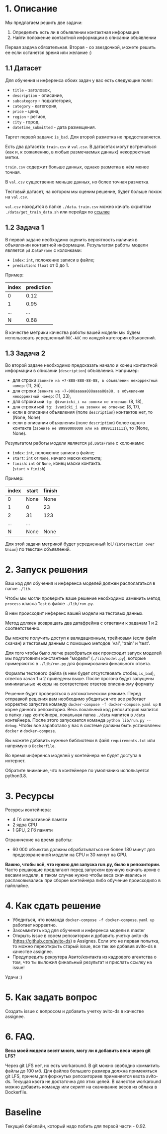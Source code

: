 # 1. Описание

Мы предлагаем решить две задачи:
 1. Определить есть ли в объявлении контактная информация 
 2. Найти положение контактной информации в описании объявлении

Первая задача обязательная. Вторая - со звездочкой, можете решить ее если останется время или желание :)

## 1.1 Датасет
Для обучения и инференса обоих задач у вас есть следующие поля:
* `title` - заголовок,
* `description` - описание,
* `subcategory` - подкатегория,
* `category` - категория,
* `price` - цена,
* `region` - регион,
* `city` - город,
* `datetime_submitted` - дата размещения.

Таргет первой задачи: `is_bad`. Для второй разметка не предоставляется.

Есть два датасета: `train.csv` и `val.csv`. 
В датасетах могут встречаться (как и, к сожалению, в любых размечаемых данных) некорректные метки.

`train.csv` содержит больше данных, однако разметка в нём менее точная.

В `val.csv` существенно меньше данных, но более точная разметка.

Тестовый датасет, на котором мы оценим решение, будет больше похож на `val.csv`.

`val.csv` находится в папке `./data`. 
`train.csv` можно качать скриптом `./data/get_train_data.sh` или перейдя по 
[ссылке](https://drive.google.com/file/d/1LpjC4pNCUH51U_QuEA-I1oY6dYjfb7AL/view?usp=sharing) 

## 1.2 Задача 1
В первой задаче необходимо оценить вероятность наличия в объявлении контактной информации. 
Результатом работы модели является `pd.DataFrame` с колонками:
* `index`: `int`, положение записи в файле;
* `prediction`: `float` от 0 до 1.

Пример:

|index  |prediction|
|-------|----------|
|0|0.12|
|1|0.95|
|...|...|
|N|0.68|

В качестве метрики качества работы вашей модели мы будем использовать усредненный `ROC-AUC` по каждой категории объявлений.

## 1.3 Задача 2

Во второй задаче необходимо предсказать начало и конец контактной информации в описании (`description`) объявления. 
Например:
* для строки `Звоните на +7-888-888-88-88, в объявлении некорректный номер`: (11, 26),
* для строки `Звоните на +7-888aaaaa888aaaa88a88, в объявлении некорректный номер`: (11, 33),
* для строки `мой tg: @ivanicki_i на звонки не отвечаю`: (8, 18),
* для строки `мой tg: ivanicki_i на звонки не отвечаю`: (8, 17),
* если в описании объявления (поле `description`) контактов нет, то (None, None)
* если в описании объявления (поле `description`) более одного контакта (`Звоните не 89990000000 или на 89991111111`), то (None, None).

Результатом работы модели является `pd.DataFrame` с колонками:
* `index`: `int`, положение записи в файле;
* `start`: `int` or `None`, начало маски контакта;
* `finish`: `int` or `None`, конец маски контакта.\
(`start` < `finish`)
  
Пример:

|index  |start|finish|
|-------|----------|-----|
|0|None|None|
|1|0|23
|2|31|123
|...|...|
|N|None|None


Для этой задачи метрикой будет усредненный IoU (`Intersection over Union`) по текстам объявлений.

# 2. Запуск решения

Ваш код для обучения и инференса моделей должен располагаться в папке `./lib`. 

Чтобы мы могли проверить ваше решение необходимо изменить метод `process` класса `Test` в файле `./lib/run.py`. 

В нем происходит инференс вашей модели на тестовых данных. 

Метод должен возвращать два датафрейма с ответами к задачам 1 и 2 соответственно.

Вы можете получить доступ к валидационным, трейновым (если файл скачан) и тестовым данным с помощью методов 'val', 'train' и 'test'.


Для того чтобы было легче разобраться как происходит запуск моделей мы подготовили константные 
"модели" (`./lib/model.py`), которые примеряются в `./lib/run.py` для формирования финального ответа.

Форматы тестового файла (в нем будет отсутствовать стобец `is_bad`), ответов зачач 1 и 2 приведены выше. 
После прогона будут запущены минимальные чекеры на соответствие ответов описанному формату

Решение будет проверяться в автоматическом режиме. 
Перед отправкой решения вам необходимо убедиться что все работает корректно запустив команду 
`docker-compose -f docker-compose.yaml up` в корне данного репозитория. 
Весь локальный код репозитория мапится в папку `/app` контейнера, локальная папка `./data` мапится в `/data` контейнера.
После этого запускается команда `python lib/run.py --debug`.
Чтобы все заработало у вас в системе должны быть установлены `docker` и `docker-compose`.

Вы можете добавить нужные библиотеки в файл `requirements.txt` или напрямую в `Dockerfile`.

Во время инференса моделей у контейнера не будет доступа в интернет. 

Обратите внимание, что в контейнере по умолчанию используется python3.8.

# 3. Ресурсы

Ресурсы контейнера:
* 4 Гб оперативной памяти
* 2 ядра CPU
* 1 GPU, 2 Гб памяти

Ограничение на время работы:
* 60 000 объектов должны обрабатываться не более 180 минут для предсохраненной модели на CPU и 30 минут на GPU.

**Важно, чтобы всё, что нужно для запуска run.py, было в репозитории.**\
Часто решающие предлагают перед запуском вручную скачать архив с весами модели, в таком случае нужно чтобы веса скачивались и распаковывались при сборке контейнера либо обучение происходило в пайплайне.

# 4. Как сдать решение
- Убедиться, что команда `docker-compose -f docker-compose.yaml up` работает корректно.
- Закоммитить код для обучения и инференса модели в master
- Открыть issue в своем репозитории и добавить учетку avito-ds (https://github.com/avito-ds) в Assignes. Если это не первая попытка, то можно переоткрыть старый issue, все так же добавив avito-ds в качестве assignee. 
- Предупредить рекрутера Авито/контакта из кадрового агентства о том, что ты выложил финальный результат и прислать ссылку на issue!

Удачи :)

# 5. Как задать вопрос
Создать issue с вопросом и добавить учетку avito-ds в качестве assignee.

# 6. FAQ.
**Веса моей модели весят много, могу ли я добавить веса через git LFS?**

Через git LFS нет, но есть workaround. В git можно свободно коммитить файлы до 100 мб. Для файлов большего размера должна применяться git LFS, причем для 
форкнутых репозиториев применяется квота avito-ds. Текущая квота не достаточна для этих целей. В качестве workaround
можно добавить команду или скрипт на скачивание весов из облака в Dockerfile. 

# Baseline

Текущий бэйзлайн, который надо побить для первой части - 0.92.
